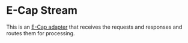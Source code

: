 # E-Cap Stream

This is an [E-Cap adapter](https://www.e-cap.org/) that receives the requests and responses and routes them for processing.
